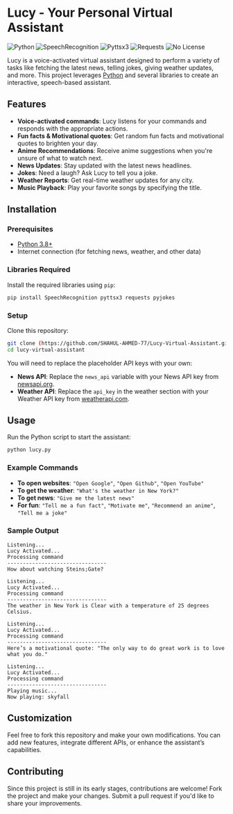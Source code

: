 # Lucy - Your Personal Virtual Assistant

![Python](https://img.shields.io/badge/Python-3.8%2B-blue.svg)
![SpeechRecognition](https://img.shields.io/badge/Speech_Recognition-v3.8.1-blue.svg)
![Pyttsx3](https://img.shields.io/badge/pyttsx3-v2.90-blue.svg)
![Requests](https://img.shields.io/badge/Requests-v2.28.1-green.svg)
![No License](https://img.shields.io/badge/license-No_License-red.svg)

Lucy is a voice-activated virtual assistant designed to perform a variety of tasks like fetching the latest news, telling jokes, giving weather updates, and more. This project leverages [Python](https://www.python.org/) and several libraries to create an interactive, speech-based assistant.

## Features

- **Voice-activated commands**: Lucy listens for your commands and responds with the appropriate actions.
- **Fun facts & Motivational quotes**: Get random fun facts and motivational quotes to brighten your day.
- **Anime Recommendations**: Receive anime suggestions when you're unsure of what to watch next.
- **News Updates**: Stay updated with the latest news headlines.
- **Jokes**: Need a laugh? Ask Lucy to tell you a joke.
- **Weather Reports**: Get real-time weather updates for any city.
- **Music Playback**: Play your favorite songs by specifying the title.

## Installation

### Prerequisites
- [Python 3.8+](https://www.python.org/downloads/)
- Internet connection (for fetching news, weather, and other data)

### Libraries Required
Install the required libraries using `pip`:

```bash
pip install SpeechRecognition pyttsx3 requests pyjokes
```

### Setup
Clone this repository:

```bash
git clone (https://github.com/SHAHUL-AHMED-77/Lucy-Virtual-Assistant.git)
cd lucy-virtual-assistant
```

You will need to replace the placeholder API keys with your own:

- **News API**: Replace the `news_api` variable with your News API key from [newsapi.org](https://newsapi.org/).
- **Weather API**: Replace the `api_key` in the weather section with your Weather API key from [weatherapi.com](https://www.weatherapi.com/).

## Usage

Run the Python script to start the assistant:

```bash
python lucy.py
```

### Example Commands
- **To open websites**: `"Open Google"`, `"Open Github"`, `"Open YouTube"`
- **To get the weather**: `"What's the weather in New York?"`
- **To get news**: `"Give me the latest news"`
- **For fun**: `"Tell me a fun fact"`, `"Motivate me"`, `"Recommend an anime"`, `"Tell me a joke"`

### Sample Output

```text
Listening...
Lucy Activated...
Processing command
--------------------------------
How about watching Steins;Gate?

Listening...
Lucy Activated...
Processing command
--------------------------------
The weather in New York is Clear with a temperature of 25 degrees Celsius.

Listening...
Lucy Activated...
Processing command
--------------------------------
Here’s a motivational quote: "The only way to do great work is to love what you do."

Listening...
Lucy Activated...
Processing command
--------------------------------
Playing music...
Now playing: skyfall
```

## Customization

Feel free to fork this repository and make your own modifications. You can add new features, integrate different APIs, or enhance the assistant’s capabilities.

## Contributing

Since this project is still in its early stages, contributions are welcome! Fork the project and make your changes. Submit a pull request if you'd like to share your improvements.

